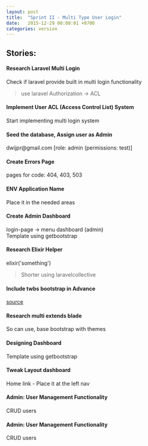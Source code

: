 ```yaml
---
layout: post
title:  "Sprint II - Multi Type User Login"
date:   2015-12-29 00:00:01 +0700
categories: version
---
```


## Stories:

<div class="panel panel-success">
    <div class="panel-heading">
        <h4 class="panel-title">
            Research Laravel Multi Login
        </h4>
    </div>
    <div class="panel-body">
        Check if laravel provide built in
        multi login functionality
        <blockquote>
            use laravel Authorization -> ACL
        </blockquote>
    </div>
</div>

<div class="panel panel-success">
    <div class="panel-heading">
        <h4 class="panel-title">
            Implement User ACL (Access Control List) System
        </h4>
    </div>
    <div class="panel-body">
        Start implementing multi login system
    </div>
</div>

<div class="panel panel-success">
    <div class="panel-heading">
        <h4 class="panel-title">
            Seed the database, Assign user as Admin
        </h4>
    </div>
    <div class="panel-body">
        dwijpr@gmail.com [role: admin (permissions: test)]
    </div>
</div>

<div class="panel panel-success">
    <div class="panel-heading">
        <h4 class="panel-title">
            Create Errors Page
        </h4>
    </div>
    <div class="panel-body">
        pages for code: 404, 403, 503
    </div>
</div>

<div class="panel panel-success">
    <div class="panel-heading">
        <h4 class="panel-title">
            ENV Application Name
        </h4>
    </div>
    <div class="panel-body">
        Place it in the needed areas
    </div>
</div>

<div class="panel panel-success">
    <div class="panel-heading">
        <h4 class="panel-title">
            Create Admin Dashboard
        </h4>
    </div>
    <div class="panel-body">
        login-page -> menu dashboard (admin)
        <br>
        Template using getbootstrap
        <div class="panel panel-success">
            <div class="panel-heading">
                <h4 class="panel-title">
                Research Elixir Helper
                </h4>
            </div>
            <div class="panel-body">
                elixir('something')
                <blockquote>
                    Shorter using laravelcollective
                </blockquote>
            </div>
        </div>
        <div class="panel panel-success">
            <div class="panel-heading">
                <h4 class="panel-title">
                    Include twbs bootstrap in Advance
                </h4>
            </div>
            <div class="panel-body">
                <a 
                    href="https://bhavyanshu.me/tutorials/styling-laravel-5-based-app-with-twitter-bootstrap/08/24/2015/"
                    target="_blank" 
                    >
                    source
                </a>
            </div>
        </div>
        <div class="panel panel-success">
            <div class="panel-heading">
                <h4 class="panel-title">
                    Research multi extends blade
                </h4>
            </div>
            <div class="panel-body">
                So can use, base bootstrap with themes
            </div>
        </div>
        <div class="panel panel-success">
            <div class="panel-heading">
                <h4 class="panel-title">
                    Designing Dashboard
                </h4>
            </div>
            <div class="panel-body">
                Template using getbootstrap
            </div>
        </div>
    </div>
</div>

<div class="panel panel-success">
    <div class="panel-heading">
        <h4 class="panel-title">
            Tweak Layout dashboard
        </h4>
    </div>
    <div class="panel-body">
        Home link - Place it at the left nav
    </div>
</div>

<div class="panel panel-success">
    <div class="panel-heading">
        <h4 class="panel-title">
            Admin: User Management Functionality
        </h4>
    </div>
    <div class="panel-body">
        CRUD users
    </div>
</div>

<div class="panel panel-primary">
    <div class="panel-heading">
        <h4 class="panel-title">
            Admin: User Management Functionality
        </h4>
    </div>
    <div class="panel-body">
        CRUD users
    </div>
</div>
